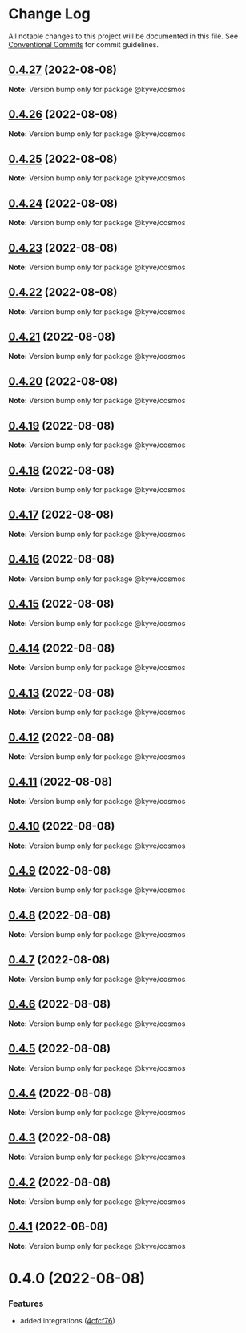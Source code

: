 # Change Log

All notable changes to this project will be documented in this file.
See [Conventional Commits](https://conventionalcommits.org) for commit guidelines.

## [0.4.27](https://github.com/KYVENetwork/node/compare/@kyve/cosmos@0.4.26...@kyve/cosmos@0.4.27) (2022-08-08)

**Note:** Version bump only for package @kyve/cosmos





## [0.4.26](https://github.com/KYVENetwork/node/compare/@kyve/cosmos@0.4.25...@kyve/cosmos@0.4.26) (2022-08-08)

**Note:** Version bump only for package @kyve/cosmos





## [0.4.25](https://github.com/KYVENetwork/node/compare/@kyve/cosmos@0.4.24...@kyve/cosmos@0.4.25) (2022-08-08)

**Note:** Version bump only for package @kyve/cosmos





## [0.4.24](https://github.com/KYVENetwork/node/compare/@kyve/cosmos@0.4.23...@kyve/cosmos@0.4.24) (2022-08-08)

**Note:** Version bump only for package @kyve/cosmos





## [0.4.23](https://github.com/KYVENetwork/node/compare/@kyve/cosmos@0.4.22...@kyve/cosmos@0.4.23) (2022-08-08)

**Note:** Version bump only for package @kyve/cosmos





## [0.4.22](https://github.com/KYVENetwork/node/compare/@kyve/cosmos@0.4.21...@kyve/cosmos@0.4.22) (2022-08-08)

**Note:** Version bump only for package @kyve/cosmos





## [0.4.21](https://github.com/KYVENetwork/node/compare/@kyve/cosmos@0.4.20...@kyve/cosmos@0.4.21) (2022-08-08)

**Note:** Version bump only for package @kyve/cosmos





## [0.4.20](https://github.com/KYVENetwork/node/compare/@kyve/cosmos@0.4.19...@kyve/cosmos@0.4.20) (2022-08-08)

**Note:** Version bump only for package @kyve/cosmos





## [0.4.19](https://github.com/KYVENetwork/node/compare/@kyve/cosmos@0.4.18...@kyve/cosmos@0.4.19) (2022-08-08)

**Note:** Version bump only for package @kyve/cosmos





## [0.4.18](https://github.com/KYVENetwork/node/compare/@kyve/cosmos@0.4.17...@kyve/cosmos@0.4.18) (2022-08-08)

**Note:** Version bump only for package @kyve/cosmos





## [0.4.17](https://github.com/KYVENetwork/node/compare/@kyve/cosmos@0.4.16...@kyve/cosmos@0.4.17) (2022-08-08)

**Note:** Version bump only for package @kyve/cosmos





## [0.4.16](https://github.com/KYVENetwork/node/compare/@kyve/cosmos@0.4.15...@kyve/cosmos@0.4.16) (2022-08-08)

**Note:** Version bump only for package @kyve/cosmos





## [0.4.15](https://github.com/KYVENetwork/node/compare/@kyve/cosmos@0.4.14...@kyve/cosmos@0.4.15) (2022-08-08)

**Note:** Version bump only for package @kyve/cosmos





## [0.4.14](https://github.com/KYVENetwork/node/compare/@kyve/cosmos@0.4.13...@kyve/cosmos@0.4.14) (2022-08-08)

**Note:** Version bump only for package @kyve/cosmos





## [0.4.13](https://github.com/KYVENetwork/node/compare/@kyve/cosmos@0.4.12...@kyve/cosmos@0.4.13) (2022-08-08)

**Note:** Version bump only for package @kyve/cosmos





## [0.4.12](https://github.com/KYVENetwork/node/compare/@kyve/cosmos@0.4.11...@kyve/cosmos@0.4.12) (2022-08-08)

**Note:** Version bump only for package @kyve/cosmos





## [0.4.11](https://github.com/KYVENetwork/node/compare/@kyve/cosmos@0.4.10...@kyve/cosmos@0.4.11) (2022-08-08)

**Note:** Version bump only for package @kyve/cosmos





## [0.4.10](https://github.com/KYVENetwork/node/compare/@kyve/cosmos@0.4.9...@kyve/cosmos@0.4.10) (2022-08-08)

**Note:** Version bump only for package @kyve/cosmos





## [0.4.9](https://github.com/KYVENetwork/node/compare/@kyve/cosmos@0.4.8...@kyve/cosmos@0.4.9) (2022-08-08)

**Note:** Version bump only for package @kyve/cosmos





## [0.4.8](https://github.com/KYVENetwork/node/compare/@kyve/cosmos@0.4.7...@kyve/cosmos@0.4.8) (2022-08-08)

**Note:** Version bump only for package @kyve/cosmos





## [0.4.7](https://github.com/KYVENetwork/node/compare/@kyve/cosmos@0.4.6...@kyve/cosmos@0.4.7) (2022-08-08)

**Note:** Version bump only for package @kyve/cosmos





## [0.4.6](https://github.com/KYVENetwork/node/compare/@kyve/cosmos@0.4.5...@kyve/cosmos@0.4.6) (2022-08-08)

**Note:** Version bump only for package @kyve/cosmos





## [0.4.5](https://github.com/KYVENetwork/node/compare/@kyve/cosmos@0.4.4...@kyve/cosmos@0.4.5) (2022-08-08)

**Note:** Version bump only for package @kyve/cosmos





## [0.4.4](https://github.com/KYVENetwork/node/compare/@kyve/cosmos@0.4.3...@kyve/cosmos@0.4.4) (2022-08-08)

**Note:** Version bump only for package @kyve/cosmos





## [0.4.3](https://github.com/KYVENetwork/node/compare/@kyve/cosmos@0.4.2...@kyve/cosmos@0.4.3) (2022-08-08)

**Note:** Version bump only for package @kyve/cosmos





## [0.4.2](https://github.com/KYVENetwork/node/compare/@kyve/cosmos@0.4.1...@kyve/cosmos@0.4.2) (2022-08-08)

**Note:** Version bump only for package @kyve/cosmos





## [0.4.1](https://github.com/KYVENetwork/node/compare/@kyve/cosmos@0.4.0...@kyve/cosmos@0.4.1) (2022-08-08)

**Note:** Version bump only for package @kyve/cosmos





# 0.4.0 (2022-08-08)


### Features

* added integrations ([4cfcf76](https://github.com/KYVENetwork/node/commit/4cfcf76ae21e4948c5f4b154cf82bccdf78afd69))
